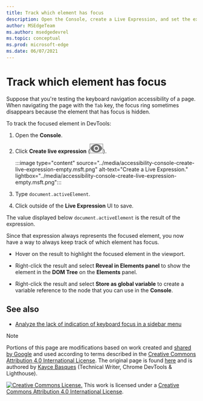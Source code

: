 ```yaml
---
title: Track which element has focus
description: Open the Console, create a Live Expression, and set the expression to document.activeElement.
author: MSEdgeTeam
ms.author: msedgedevrel
ms.topic: conceptual
ms.prod: microsoft-edge
ms.date: 06/07/2021
---
```

<!-- Copyright Kayce Basques

   Licensed under the Apache License, Version 2.0 (the "License");
   you may not use this file except in compliance with the License.
   You may obtain a copy of the License at

       https://www.apache.org/licenses/LICENSE-2.0

   Unless required by applicable law or agreed to in writing, software
   distributed under the License is distributed on an "AS IS" BASIS,
   WITHOUT WARRANTIES OR CONDITIONS OF ANY KIND, either express or implied.
   See the License for the specific language governing permissions and
   limitations under the License.  -->
# Track which element has focus

Suppose that you're testing the keyboard navigation accessibility of a page.  When navigating the page with the `Tab` key, the focus ring sometimes disappears because the element that has focus is hidden.

To track the focused element in DevTools:

1.  Open the **Console**.

1.  Click **Create live expression** (![Create live expression.](../media/create-live-expression-icon.msft.png)).

    :::image type="content" source="../media/accessibility-console-create-live-expression-empty.msft.png" alt-text="Create a Live Expression." lightbox="../media/accessibility-console-create-live-expression-empty.msft.png":::

1.  Type `document.activeElement`.

1.  Click outside of the **Live Expression** UI to save.

The value displayed below `document.activeElement` is the result of the expression.

Since that expression always represents the focused element, you now have a way to always keep track of which element has focus.

* Hover on the result to highlight the focused element in the viewport.

* Right-click the result and select **Reveal in Elements panel** to show the element in the **DOM Tree** on the **Elements** panel.

* Right-click the result and select **Store as global variable** to create a variable reference to the node that you can use in the **Console**.


<!-- ====================================================================== -->
## See also

*  [Analyze the lack of indication of keyboard focus in a sidebar menu](test-analyze-no-focus-indicator.md)


<!-- ====================================================================== -->
> [!NOTE]
> Portions of this page are modifications based on work created and [shared by Google](https://developers.google.com/terms/site-policies) and used according to terms described in the [Creative Commons Attribution 4.0 International License](https://creativecommons.org/licenses/by/4.0).
> The original page is found [here](https://developer.chrome.com/docs/devtools/accessibility/focus/) and is authored by [Kayce Basques](https://developers.google.com/web/resources/contributors/kaycebasques) (Technical Writer, Chrome DevTools & Lighthouse).

[![Creative Commons License.](https://i.creativecommons.org/l/by/4.0/88x31.png)](https://creativecommons.org/licenses/by/4.0)
This work is licensed under a [Creative Commons Attribution 4.0 International License](https://creativecommons.org/licenses/by/4.0).
